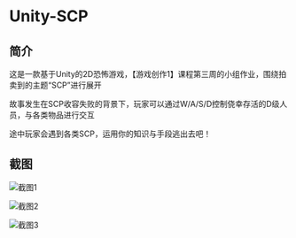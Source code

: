 # Unity-SCP

## 简介

这是一款基于Unity的2D恐怖游戏，【游戏创作1】课程第三周的小组作业，围绕拍卖到的主题“SCP”进行展开

故事发生在SCP收容失败的背景下，玩家可以通过W/A/S/D控制侥幸存活的D级人员，与各类物品进行交互

途中玩家会遇到各类SCP，运用你的知识与手段逃出去吧！

## 截图

![截图1](https://hmxs-1315810738.cos.ap-shanghai.myqcloud.com/img/202305212128403.png)

![截图2](https://hmxs-1315810738.cos.ap-shanghai.myqcloud.com/img/202305212128254.png)

![截图3](https://hmxs-1315810738.cos.ap-shanghai.myqcloud.com/img/202305212128181.png)

